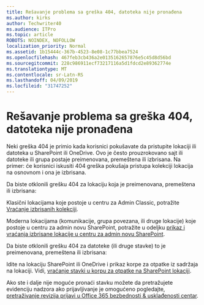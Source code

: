 ```yaml
---
title: Rešavanje problema sa greška 404, datoteka nije pronađena
ms.author: kirks
author: Techwriter40
ms.audience: ITPro
ms.topic: article
ROBOTS: NOINDEX, NOFOLLOW
localization_priority: Normal
ms.assetid: 1b15444c-367b-4523-8e08-1c77bbea7524
ms.openlocfilehash: 467feb3cb436a2e0135162657876e5c45d8d56bd
ms.sourcegitcommit: 228c986911ecf73217116a5d1fdcd2e89362774e
ms.translationtype: MT
ms.contentlocale: sr-Latn-RS
ms.lasthandoff: 04/09/2019
ms.locfileid: "31747252"
---
```

# <a name="troubleshoot-error-404-file-not-found"></a>Rešavanje problema sa greška 404, datoteka nije pronađena

Neki greška 404 je primio kada korisnici pokušavate da pristupite lokaciji ili datoteka u SharePoint ili OneDrive. Ovo je često prouzrokovano sajt ili datoteke ili grupa postaje preimenovana, premeštena ili izbrisana. Na primer: će korisnici iskusiti 404 greška pokušaja pristupa kolekciji lokacija na osnovnom i ona je izbrisana.

Da biste otklonili grešku 404 za lokaciju koja je preimenovana, premeštena ili izbrisana:

Klasični lokacijama koje postoje u centru za Admin Classic, potražite [Vraćanje izbrisanih kolekciji](https://docs.microsoft.com/en-us/sharepoint/restore-deleted-site-collection).


Moderna lokacijama (komunikacije, grupa povezana, ili druge lokacije) koje postoje u centru za admin novu SharePoint, potražite u odeljku [prikaz i vraćanja izbrisane lokacije u centru za admin novu SharePoint](https://docs.microsoft.com/en-us/sharepoint/restore-deleted-site-collection).

Da biste otklonili grešku 404 za datoteke (ili druge stavke) to je preimenovana, premeštena ili izbrisana:

Idite na lokaciju SharePoint ili OneDrive i prikaz korpe za otpatke iz sadržaja na lokaciji. Vidi, [vraćanje stavki u korpu za otpatke na SharePoint lokaciji](https://support.office.com/en-us/article/Restore-items-in-the-Recycle-Bin-of-a-SharePoint-site-6df466b6-55f2-4898-8d6e-c0dff851a0be#ID0EAADAAA=Online).

Ako ste i dalje nije moguće pronaći stavku možete da pretražujete evidenciju nadzora ako prijavljivanje je omogućeno pogledajte, [pretraživanje revizija prijavi u Office 365 bezbednosti & usklađenosti centar](https://docs.microsoft.com/en-us/office365/securitycompliance/search-the-audit-log-in-security-and-compliance?redirectSourcePath=%252fclient%252fsearch-the-audit-log-in-the-office-365-security-compliance-center-0d4d0f35-390b-4518-800e-0c7ec95e946c).
